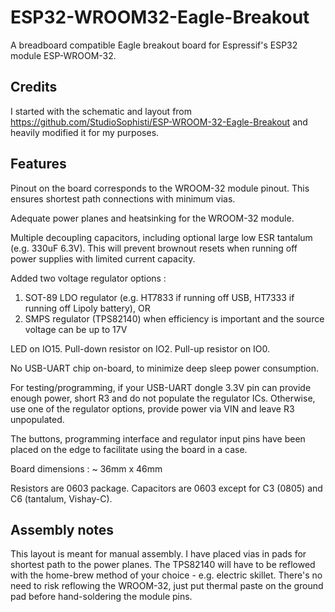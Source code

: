 # ESP32-WROOM32-Eagle-Breakout

A breadboard compatible Eagle breakout board for Espressif's ESP32 module ESP-WROOM-32. 

## Credits
I started with the schematic and layout from 
https://github.com/StudioSophisti/ESP-WROOM-32-Eagle-Breakout
and heavily modified it for my purposes. 

## Features
Pinout on the board corresponds to the WROOM-32 module pinout. This ensures shortest path connections with minimum vias.

Adequate power planes and heatsinking for the WROOM-32 module.  

Multiple decoupling capacitors, including optional large low ESR tantalum (e.g. 330uF 6.3V). This will prevent brownout resets
when running off power supplies with limited current capacity.

Added two voltage regulator options : 
1. SOT-89 LDO regulator (e.g. HT7833 if running off USB, HT7333 if running off Lipoly battery), OR
2. SMPS regulator (TPS82140) when efficiency is important and the source voltage can be up to 17V

LED on IO15. Pull-down resistor on IO2. Pull-up resistor on IO0.

No USB-UART chip on-board, to minimize deep sleep power consumption.

For testing/programming, if your USB-UART dongle 3.3V pin can provide enough power, short R3 and do not populate the regulator ICs. Otherwise, use one of the regulator options, provide power via VIN and leave R3 unpopulated.

The buttons, programming interface and regulator input pins have been placed on the edge to facilitate using the board in a case.

Board dimensions : ~ 36mm x 46mm

Resistors are 0603 package. Capacitors are 0603 except for C3 (0805) and C6 (tantalum, Vishay-C).

## Assembly notes

This layout is meant for manual assembly. I have placed vias in pads for shortest path to the power planes.  The TPS82140 will have 
to be reflowed with the home-brew method of your choice - e.g. electric skillet. There's no need to risk reflowing the WROOM-32, just put 
thermal paste on the ground pad before hand-soldering the module pins.
